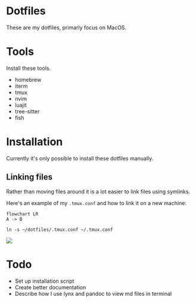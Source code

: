 # Dotfiles
These are my dotfiles, primarly focus on MacOS.

# Tools
Install these tools.
* homebrew
* iterm
* tmux
* nvim
* luajit
* tree-sitter
* fish

# Installation
Currently it's only possible to install these dotfiles manually.

## Linking files
Rather than moving files around it is a lot easier to link files using symlinks.

Here's an example of my `.tmux.conf` and how to link it on a new machine:
```mermaid
flowchart LR
A -> B
```

`ln -s ~/dotfiles/.tmux.conf ~/.tmux.conf`

[![](https://mermaid.ink/img/pako:eNpNj7EKgzAQhl8l3NSCDu3oUKhG6FawbsYhmLMGTCIxoS3quzdWhN50_N93cP8EjREICTwtHzpSUqZJmGt141bUJI4vc4lvN5P0UBivxXHj6UpINlFs5CiNXrY4-x3cNc6EVgWOvnfkVP-z8mVmku_sXEMECq3iUoQfptVk4DpUyCAJq8CWB5EB00tQ_SC4w1xIZywkLe9HjIB7Zx4f3UDirMddopKHSmoLly9A_0pT)](https://mermaid-js.github.io/mermaid-live-editor/edit#pako:eNpNj7EKgzAQhl8l3NSCDu3oUKhG6FawbsYhmLMGTCIxoS3quzdWhN50_N93cP8EjREICTwtHzpSUqZJmGt141bUJI4vc4lvN5P0UBivxXHj6UpINlFs5CiNXrY4-x3cNc6EVgWOvnfkVP-z8mVmku_sXEMECq3iUoQfptVk4DpUyCAJq8CWB5EB00tQ_SC4w1xIZywkLe9HjIB7Zx4f3UDirMddopKHSmoLly9A_0pT)

# Todo
* Set up installation script
* Create better documentation
* Describe how I use lynx and pandoc to view md files in terminal

